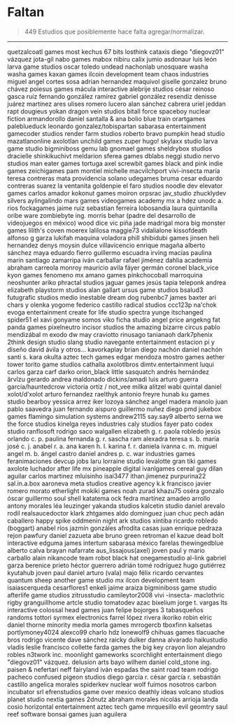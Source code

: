 # Faltan
> 449 Estudios que posiblemente hace falta agregar/normalizar.
---
quetzalcoatl games
most
kechus
67 bits
losthink
cataxis
diego "diegovz01" vázquez
jota-gil
nabo games
mabox
nibiru
calix jumio
asdonaur
luis león
larva game studios
oscar toledo
undead
nachonlab
unosquare
washa washa games
kaxan games
ilcoin development team
chaos industries
miguel angel cortes sosa
adrian hernandez
maquivol
giselle gonzalez
bruno chávez
poiesus games
mácula interactive
alebrije studios
césar reinoso
gasca ruíz fernando
gonzález ramírez gabriel
gonzález resendiz denisse
juárez martínez ares ulises
romero lucero alan
sánchez cabrera uriel jeddan
rapt
dougieus
yokan
dragon vein studios
bitall force
spaceboy
nuclear fiction
armandorollo
daniel santalla & ana bolio
blue train
orartgames
paleblueduck
leonardo gonzalez/tobispartan
sabarasa entertainment
gamecoder studios
render farm studios
roberto bravo
pumpkin head studio
mazatlanonline
axolotlan
unchild games
zuper hugo!
skylaxx studio
larva game studio
bigminiboss
gemu lab
gnomael games
sheldrybox studios
dracielle
shinkikuchivt
meldarion
sferea games
dblabs
neggi studio
nervo studios
man eater games
tortuga axel
screwbit games
black and pink indie games
zeichigames
pam montiel
michelle macvilchport
vivi-insecta
maría teresa contreras mata
providencia solano
udegames
bruma
cesar eduardo contreras suarez
la ventanita
goldenpie
el faro studios
noodle dev
elevator games
carlos amador
kokonut games
moiron
orpsrac
jav_studio
zhucklydev
silvers
aylingalindo
mars  games
videogames academy mx
a hdez
unodc
a. rios
fockagames
jaime ruiz
sebastian ferreira
lobosandia
laura quintanilla
oribe ware
zombiebyte
ing. morris behar (padre del desarrollo de videojuegos en méxico)
wood dice
vic piña
jade madrigal mora
big monster games
lilith's coven
moerex
lalilosa
maggie73
vidalialone
kissofdeath
alfonso g garza
lukifah
maquina voladora
phill
shibidubi games
jinsen
heli hernandez
denys moysin
dulce villavicencio
enrique magaña
alberto sánchez maya
eduardo fierro
guillermo escuadra
irving macías
paulina marín
santiago zamarripa
iván carballar
rafael jiménez
dahlia academia
abraham carreola monroy
mauricio avila
fáyer
germán coronel
black_vice
kyon games
fenomeno mx
amano games
pinkchocoball
marroquina
neoshunter
ariko
phractal studios
jaguar games
jesús tapia
teleponk
andrea elizabeth
playstorm studios
alan gallart
ursus game studios
bsalud3
futugrafic studios
medio inestable
dream dog
rubenbc7
james baxter
ari
chars y olenka
yogome
federico castillo
radical studios
ccc123p
na'chok
evoga entertainment
create for life studio
spectra
yunge
itschanged
spider51
el xavi
gonyame
somos viko
ficha studio
angel price
angekng
fat panda games
pixelneutro
incisor studios
the amazing bizarre circus
pablo mendizábal m
exodo dw
may craviotto
rinusago
tanianaoh
dark7phenix
2think design studio
slang studio
navegante entertainment
estacion pi y diseño
david ávila y otros...
kavorkaplay
brian
diego nachón
daniel nachón
santi s.
kara okulta
aztec tech games
edgar mendoza
mostro games
aether tower
torito game studios
cathalla
axolotlbros
dimtv.entertainment
luqui
carlos garza
carf darko
orion_black
little sasquatch
andrés hernández ărvîzu
gerardo
andrea maldonado dickins/amadi
luis arturo guerra garcía/hauntedcrow
victoria ortiz / not_vee
milka alitzel wabi quintal
daniel xolot/d’xolot
arturo fernandez
raelthyk
antonio freyre
hunab ku games studio
bearboy
yessica arrez
iker lozoya sánchez
angel madera
manolo
juan pablo saavedra
juan fernando aispuro
guillermo nuñez
diego pmd
jukebox games
flamingo simulation systems
andrew2115
say.say9
alberto serna
we the force studios
kinelga
reyes industries
caly studios
fayer
pato
codex studio
ranflosoft
rodrigo saco
walgallen
elizabeth g. r.
paola robledo
jesús orlando c. p.
paulina fernanda g. r.
sascha ram
alexadra teresa s. b.
maría josé c. j.
anabel r. a.
ana karen h. l.
karina f. r.
daniela ivanna c. m.
miguel angel m. b.
ángel castro
daniel andres p. c.
war industries games
feranimaciones
devcup
jobs laru
lorraine studio
levalotte
gran tiki games
axolote luchador
after life mx
pineapple digital
ivanlgames
cereal guy
dilan aguilar
carlos martinez
mluisinho
isai3477
ithan.jimenez
purpurina22
sal.in.a.box
aaroneva
meta studios creative agency k.k
francisco javier romero morato
etherlight
mokiki games
noah
zurad
khazu75
oséra
gonzalo
óscar
guillermo
soul shell
katatema
ock
fedra martínez
amadeo arrollo
antony morales
léa leuzinger
yakanda studios
kalcetin studio
daniel arevalo rodil
realsaucedoctor
klark
zhtgames
aldo domínguez
juan chuc pech
adán caballero
happy spike
oddmenin
night ark studios
xintiba
ricardo robledo (boggart)
anabel ríos
jazmín gonzáles
afrodita casas
juan enrique pedraza rejon
pawfury
daniel zazueta
abe
bruno
green retroman
el kazue
dead bolt interactive
edguma james
intertum
sabarasa méxico
farelas
thewingedblue
alberto calva
brayan nafarrate
aus_lissajous(axel)
joven paul y mario carballo
alain
nikancode
team robot black hat
onegamestudio
al-link
gabriel garza
berenice prieto
héctor guerrero
adrián tomé rodríguez
hugo gutiérrez
kyutahub
joven paul
daniel arturo (vala)
majo félix
ricardo cervantes
quantum sheep
another game studio mx
ilcon development team
isaiascerqueda
cesarflores1
enkeli
jaime araiza
bigminiboss game studio
afterlife game studios
zitrusstudio
camileytor2008
vivi -insecta-
maclothric
rigby granguillhome
artcle studio
tomatodev
azac
bixelium
jorge t. vargas
lts interactive
colossal head games
juan felipe bojorges
3 tabasqueños randoms
tottori
syrmex electronics
farrel lópez rivera
ikoriko
robin elric
daniel thorne
minority media
morla games
mrrogercb
tboxfinn
kalsetas
portlymoney4024
alexco99
charlo hdz
lonewolf9
chihuas games
tlacuache bros
rodrigo vicente
dave sánchez
raicky
dulker
danna alvarado
haikustudio
vladis
leslie
francisco collette
farda games
the big key
crayon lion
alejandro robles
n3twork inc.
moonlight gameworks
scorchlight entertainment
diego "diegovz01" vázquez.
delusion arts
bayo
wilhem
daniel
cold_stone
ing. paisen & nefertari neff
fairyland
iván espadas
the saint road team
rodrigo pacheco
confused pigeon studios
diego garcía r.
césar garcía r.
sebastián castillo
angelica morales
spiderkev
nuclear wolf
fuimos nosotros
carbon incubator srl
efrenstudios
game over mexico
deathly ideas
volcano studios
planet studio
nextia games
2dnutz
abraham morales
nicolás arrioja landa cosio
horizontal entertainment
aztec tech game
mrquesillo
evil geomtry
saul
reef software
bonsai games
juan aguilera
